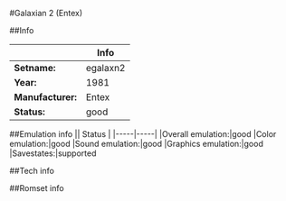 #Galaxian 2 (Entex)

##Info

||Info|
|-----|-----|
|**Setname:**|egalaxn2
|**Year:**|1981
|**Manufacturer:**|Entex
|**Status:**|good

##Emulation info
|| Status |
|-----|-----|
|Overall emulation:|good
|Color emulation:|good
|Sound emulation:|good
|Graphics emulation:|good
|Savestates:|supported

##Tech info

##Romset info

<!--- START OF EDITED COMMENT DO NOT TOUCH TEXT ABOVE-->
